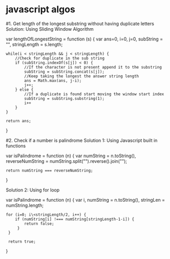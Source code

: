 # javascript algos



#1. Get length of the longest substring without having duplicate letters
Solution: Using Sliding Window Algorithm

var lengthOfLongestString = function (s) {
    var ans=0, i=0, j=0, subString = "", stringLength = s.length;
    
    while(i < stringLength && j < stringLength) {
        //Check for duplicate in the sub string
        if (subString.indexOf(s[j]) < 0) {
            //If the character is not present append it to the substring
            subString = subString.concat(s[j]);
            //Keep taking the longest the answer string length
            ans = Math.max(ans, j-i);
            j++;
        } else {
            //If a duplicate is found start moving the window start index
            subString = subString.substring(1);
            i++
        }
    }
    
    return ans;
 }
 
#2. Check if a number is palindrome
Solution 1: Using Javascript built in functions

var isPalindrome = function (n) {
    var numString = n.toString(),
        reverseNumString = numString.split("").reverse().join("");
        
    return numString === reverseNumString;
 }
 
 Solution 2: Using for loop
 
 var isPalindrome = function (n) {
    var i, numString = n.toString(), stringLen = numString.length;
    
    for (i=0; i\<stringLength/2, i++) {
        if (numString[i] !=== numString[stringLength-1-i]) {
            return false;
         }
     }
     
     return true;
 }
    
